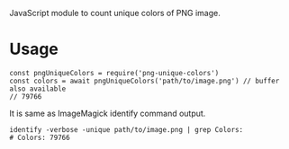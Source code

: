 JavaScript module to count unique colors of PNG image.

# Usage

```
const pngUniqueColors = require('png-unique-colors')
const colors = await pngUniqueColors('path/to/image.png') // buffer also available
// 79766
```

It is same as ImageMagick identify command output.

```
identify -verbose -unique path/to/image.png | grep Colors:
# Colors: 79766
```